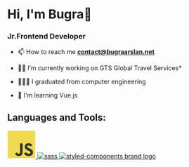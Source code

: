 <h1>Hi, I'm Bugra👋</h1>
<h3>Jr.Frontend Developer</h3>

- 📫 How to reach me **contact@bugraarslan.net**
- 👨‍💻 I’m currently working on GTS Global Travel Services*
- 👨🏼‍🎓 I graduated from computer engineering

- 📗 I'm learning Vue.js
<h2 align="left">Languages and Tools:</h2>
<p align="left">
<a href="https://developer.mozilla.org/en-US/docs/Web/JavaScript" target="_blank"> 
<img src="https://raw.githubusercontent.com/devicons/devicon/master/icons/javascript/javascript-original.svg" alt="javascript" width="64" height="64"/> 
</a>
<a href="#css" target="_blank">
<img src="https://www.svgrepo.com/show/125597/css.svg" alt="sass" width="64" height="64"/>
</a>
<a href="#adobeXd" target="_blank">
<img src="https://www.svgrepo.com/show/303109/adobe-xd-logo.svg" alt="styled-components brand logo" width="64" height="64"/>
</a>
</p>
